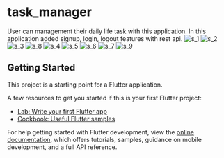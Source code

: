 # task_manager

User can management their daily life task with this application.
In this application added signup, login, logout features with rest api.
![s_1](https://github.com/faysal-swe/Task-Manager_REST_API/assets/136366279/f66bf64d-c2ad-4b65-ae90-b6eca69d4a5c)
![s_2](https://github.com/faysal-swe/Task-Manager_REST_API/assets/136366279/74b05bfa-6a7e-4cc8-9a40-7282428f44fc)
![s_3](https://github.com/faysal-swe/Task-Manager_REST_API/assets/136366279/d83ac2dc-3965-420d-b06f-b4b912ce14fb)
![s_8](https://github.com/faysal-swe/Task-Manager_REST_API/assets/136366279/21afa1bf-f15f-4639-8c9c-38e69c023268)
![s_4](https://github.com/faysal-swe/Task-Manager_REST_API/assets/136366279/3fdf92ca-7b65-4972-abe6-5e78f5c06687)
![s_5](https://github.com/faysal-swe/Task-Manager_REST_API/assets/136366279/4950dd37-b121-47a6-afde-0303a2cd60cb)
![s_6](https://github.com/faysal-swe/Task-Manager_REST_API/assets/136366279/ec4b8f5d-3d24-4753-9b1e-078064a64509)
![s_7](https://github.com/faysal-swe/Task-Manager_REST_API/assets/136366279/c06e9c4d-0c71-4620-9477-475c40bf6702)
![s_9](https://github.com/faysal-swe/Task-Manager_REST_API/assets/136366279/45439703-82f5-4abb-9b2e-efa7412d8b6a)


## Getting Started

This project is a starting point for a Flutter application.

A few resources to get you started if this is your first Flutter project:

- [Lab: Write your first Flutter app](https://docs.flutter.dev/get-started/codelab)
- [Cookbook: Useful Flutter samples](https://docs.flutter.dev/cookbook)

For help getting started with Flutter development, view the
[online documentation](https://docs.flutter.dev/), which offers tutorials,
samples, guidance on mobile development, and a full API reference.
